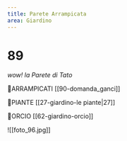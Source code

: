 ```yaml
---
title: Parete Arrampicata
area: Giardino
---
```

# 89
_wow! la Parete di Tato_

👣ARRAMPICATI [[90-domanda_ganci]]

👀PIANTE [[27-giardino-le piante|27]]

👣ORCIO [[62-giardino-orcio]]

![[foto_96.jpg]]
